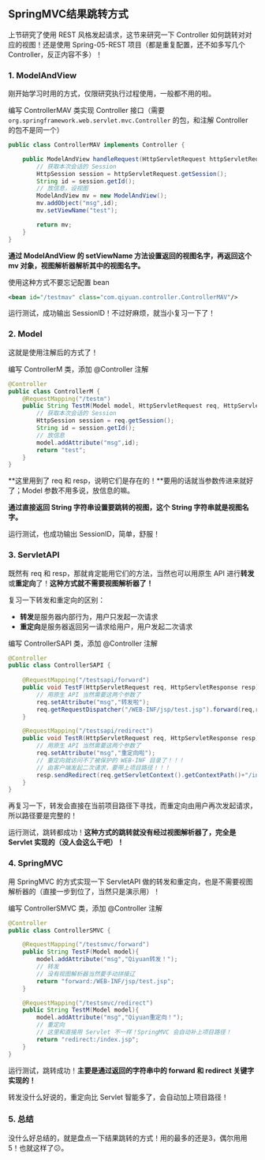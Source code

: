## SpringMVC结果跳转方式

上节研究了使用 REST 风格发起请求，这节来研究一下 Controller 如何跳转对对应的视图！还是使用 Spring-05-REST 项目（都是重复配置，还不如多写几个 Controller，反正内容不多）！

### 1. ModelAndView

刚开始学习时用的方式，仅限研究执行过程使用，一般都不用的啦。

编写 ControllerMAV 类实现 Controller 接口（需要 `org.springframework.web.servlet.mvc.Controller` 的包，和注解 Controller 的包不是同一个）

```java
public class ControllerMAV implements Controller {

    public ModelAndView handleRequest(HttpServletRequest httpServletRequest, HttpServletResponse httpServletResponse) throws Exception {
        // 获取本次会话的 Session
        HttpSession session = httpServletRequest.getSession();
        String id = session.getId();
        // 放信息，设视图
        ModelAndView mv = new ModelAndView();
        mv.addObject("msg",id);
        mv.setViewName("test");

        return mv;
    }
}
```

**通过 ModelAndView 的 setViewName 方法设置返回的视图名字，再返回这个 mv 对象，视图解析器解析其中的视图名字。**

使用这种方式不要忘记配置 bean

```xml
<bean id="/testmav" class="com.qiyuan.controller.ControllerMAV"/>
```

运行测试，成功输出 SessionID！不过好麻烦，就当小复习一下了！

### 2. Model

这就是使用注解后的方式了！

编写 ControllerM 类，添加 @Controller 注解

```java
@Controller
public class ControllerM {
    @RequestMapping("/testm")
    public String TestM(Model model, HttpServletRequest req, HttpServletResponse resp){
        // 获取本次会话的 Session
        HttpSession session = req.getSession();
        String id = session.getId();
        // 放信息
        model.addAttribute("msg",id);
        return "test";
    }
}
```

**这里用到了 req 和 resp，说明它们是存在的！**要用的话就当参数传进来就好了；Model 参数不用多说，放信息的嘛。

**通过直接返回 String 字符串设置要跳转的视图，这个 String 字符串就是视图名字。**

运行测试，也成功输出 SessionID，简单，舒服！

### 3. ServletAPI

既然有 req 和 resp，那就肯定能用它们的方法，当然也可以用原生 API 进行**转发**或**重定向**了！**这种方式就不需要视图解析器了！**

复习一下转发和重定向的区别：

- **转发**是服务器内部行为，用户只发起一次请求
- **重定向**是服务器返回另一请求给用户，用户发起二次请求

编写 ControllerSAPI 类，添加 @Controller 注解

```java
@Controller
public class ControllerSAPI {
    
    @RequestMapping("/testsapi/forward")
    public void TestF(HttpServletRequest req, HttpServletResponse resp) throws ServletException, IOException {
        // 用原生 API 当然需要这两个参数了
        req.setAttribute("msg","转发啦");
        req.getRequestDispatcher("/WEB-INF/jsp/test.jsp").forward(req,resp);
    }

    @RequestMapping("/testsapi/redirect")
    public void TestR(HttpServletRequest req, HttpServletResponse resp) throws ServletException, IOException {
        // 用原生 API 当然需要这两个参数了
        req.setAttribute("msg","重定向啦");
        // 重定向就访问不了被保护的 WEB-INF 目录了！！！
        // 由客户端发起二次请求，要带上项目路径！！！
        resp.sendRedirect(req.getServletContext().getContextPath()+"/index.jsp");
    }
}
```

再复习一下，转发会直接在当前项目路径下寻找，而重定向由用户再次发起请求，所以路径要是完整的！

运行测试，跳转都成功！**这种方式的跳转就没有经过视图解析器了，完全是 Servlet 实现的（没人会这么干吧）！**

### 4. SpringMVC

用 SpringMVC 的方式实现一下 ServletAPI 做的转发和重定向，也是不需要视图解析器的（直接一步到位了，当然只是演示用）！

编写 ControllerSMVC 类，添加 @Controller 注解

```java
@Controller
public class ControllerSMVC {

    @RequestMapping("/testsmvc/forward")
    public String TestF(Model model){
        model.addAttribute("msg","Qiyuan转发！");
        // 转发
        // 没有视图解析器当然要手动拼接辽
        return "forward:/WEB-INF/jsp/test.jsp";
    }

    @RequestMapping("/testsmvc/redirect")
    public String TestM(Model model){
        model.addAttribute("msg","Qiyuan重定向！");
        // 重定向
        // 这里和直接用 Servlet 不一样！SpringMVC 会自动补上项目路径！
        return "redirect:/index.jsp";
    }
}
```

运行测试，跳转成功！**主要是通过返回的字符串中的 forward 和 redirect 关键字实现的！**

转发没什么好说的，重定向比 Servlet 智能多了，会自动加上项目路径！

### 5. 总结

没什么好总结的，就是盘点一下结果跳转的方式！用的最多的还是3，偶尔用用5！也就这样了😕。